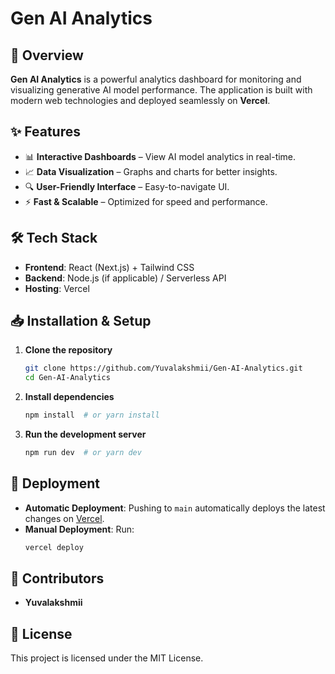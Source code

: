 # Gen AI Analytics

## 🚀 Overview
**Gen AI Analytics** is a powerful analytics dashboard for monitoring and visualizing generative AI model performance. The application is built with modern web technologies and deployed seamlessly on **Vercel**.

## ✨ Features
- 📊 **Interactive Dashboards** – View AI model analytics in real-time.
- 📈 **Data Visualization** – Graphs and charts for better insights.
- 🔍 **User-Friendly Interface** – Easy-to-navigate UI.
- ⚡ **Fast & Scalable** – Optimized for speed and performance.

## 🛠️ Tech Stack
- **Frontend**: React (Next.js) + Tailwind CSS
- **Backend**: Node.js (if applicable) / Serverless API
- **Hosting**: Vercel

## 📥 Installation & Setup
1. **Clone the repository**
   ```sh
   git clone https://github.com/Yuvalakshmii/Gen-AI-Analytics.git
   cd Gen-AI-Analytics
   ```
2. **Install dependencies**
   ```sh
   npm install  # or yarn install
   ```
3. **Run the development server**
   ```sh
   npm run dev  # or yarn dev
   ```

## 🚀 Deployment
- **Automatic Deployment**: Pushing to `main` automatically deploys the latest changes on [Vercel]([https://gen-ai-analytics-yuva.vercel.app/]).
- **Manual Deployment**: Run:
  ```sh
  vercel deploy
  ```

## 👥 Contributors
- **Yuvalakshmii**

## 📜 License
This project is licensed under the MIT License.
